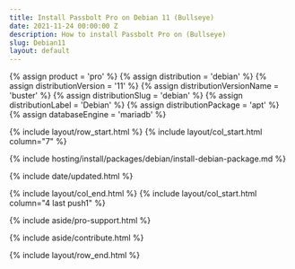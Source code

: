 ```yaml
---
title: Install Passbolt Pro on Debian 11 (Bullseye)
date: 2021-11-24 00:00:00 Z
description: How to install Passbolt Pro on (Bullseye)
slug: Debian11
layout: default
---
```


{% assign product = 'pro' %}
{% assign distribution = 'debian' %}
{% assign distributionVersion = '11' %}
{% assign distributionVersionName = 'buster' %}
{% assign distributionSlug = 'debian' %}
{% assign distributionLabel = 'Debian' %}
{% assign distributionPackage = 'apt' %}
{% assign databaseEngine = 'mariadb' %}

{% include layout/row_start.html %}
{% include layout/col_start.html column="7" %}

{% include hosting/install/packages/debian/install-debian-package.md %}

{% include date/updated.html %}

{% include layout/col_end.html %}
{% include layout/col_start.html column="4 last push1" %}

{% include aside/pro-support.html %}

{% include aside/contribute.html %}

{% include layout/row_end.html %}
